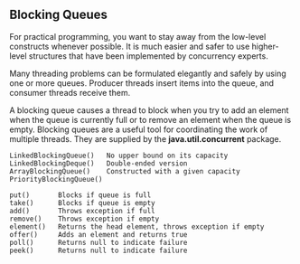## Blocking Queues

For practical programming, you want to stay away from the low-level constructs whenever possible. It is much easier and safer to use higher-level structures that have been implemented by concurrency experts.

Many threading problems can be formulated elegantly and safely by using one or more queues. Producer threads insert items into the queue, and consumer threads receive them.

A blocking queue causes a thread to block when you try to add an element when the queue is currently full or to remove an element when the queue is empty. Blocking queues are a useful tool for coordinating the work of multiple threads. They are supplied by the **java.util.concurrent** package.

```
LinkedBlockingQueue()   No upper bound on its capacity
LinkedBlockingDeque()   Double-ended version
ArrayBlockingQueue()    Constructed with a given capacity
PriorityBlockingQueue()
```

```
put()       Blocks if queue is full
take()      Blocks if queue is empty
add()       Throws exception if full
remove()    Throws exception if empty
element()   Returns the head element, throws exception if empty
offer()     Adds an element and returns true
poll()      Returns null to indicate failure
peek()      Returns null to indicate failure
```
